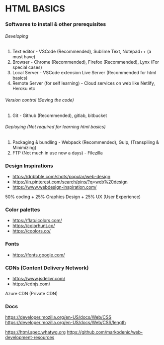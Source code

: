 # HTML BASICS

### Softwares to install & other prerequisites

###### Developing
1. Text editor - VSCode (Recommended), Sublime Text, Notepad++ (a must have)
2. Browser - Chrome (Recommended), Firefox (Recommended), Lynx (For special cases)
3. Local Server - VSCode extension Live Server (Recommended for html basics)
4. Remote Server (for self learning) - Cloud services on web like Netlify, Heroku etc

###### Version control (Saving the code)
1. Git - Github (Recommended), gitlab, bitbucket

###### Deploying (Not required for learning html basics)
1. Packaging & bundling - Webpack (Recommended), Gulp, (Transpiling & Minimizing)
2. FTP (Not much in use now a days) - Filezilla 



### Design Inspirations

* https://dribbble.com/shots/popular/web-design
* https://in.pinterest.com/search/pins/?q=web%20design
* https://www.webdesign-inspiration.com/

50% coding + 25% Graphics Design + 25% UX (User Experience) 


### Color palettes

* https://flatuicolors.com/
* https://colorhunt.co/
* https://coolors.co/


### Fonts

* https://fonts.google.com/


### CDNs (Content Delivery Network)

* https://www.jsdelivr.com/
* https://cdnjs.com/

Azure CDN (Private CDN)




### Docs

https://developer.mozilla.org/en-US/docs/Web/CSS
https://developer.mozilla.org/en-US/docs/Web/CSS/length


https://html.spec.whatwg.org
https://github.com/markodenic/web-development-resources